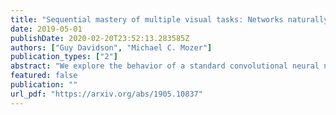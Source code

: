 ```yaml
---
title: "Sequential mastery of multiple visual tasks: Networks naturally learn to learn and forget to forget "
date: 2019-05-01
publishDate: 2020-02-20T23:52:13.283585Z
authors: ["Guy Davidson", "Michael C. Mozer"]
publication_types: ["2"]
abstract: "We explore the behavior of a standard convolutional neural net in a continual-learning setting that introduces visual classification tasks sequentially and requires the net to master new tasks while preserving mastery of previously learned tasks. This setting corresponds to that which human learners face as they acquire domain expertise serially, for example, as an individual studies a textbook. Through simulations involving sequences of ten related visual tasks, we find reason for optimism that nets will scale well as they advance from having a single skill to becoming multi-skill domain experts. We observe two key phenomena. First, _forward facilitation_---the accelerated learning of task n+1 having learned n previous tasks---grows with n. Second, _backward interference_---the forgetting of the n previous tasks when learning task n+1---diminishes with n. Amplifying forward facilitation is the goal of research on metalearning, and attenuating backward interference is the goal of research on catastrophic forgetting. We find that both of these goals are attained simply through broader exposure to a domain."
featured: false
publication: ""
url_pdf: "https://arxiv.org/abs/1905.10837"
---
```


